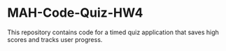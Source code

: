 # MAH-Code-Quiz-HW4
This repository contains code for a timed quiz application that saves high scores and tracks user progress.
